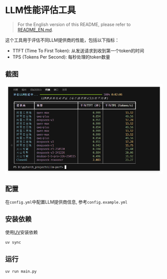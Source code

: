 # LLM性能评估工具

> For the English version of this README, please refer to [README_EN.md](./README_EN.md).

这个工具用于评估不同LLM提供商的性能，包括以下指标：

- TTFT (Time To First Token): 从发送请求到收到第一个token的时间
- TPS (Tokens Per Second): 每秒处理的token数量

## 截图

![截图](./docs/image.png)

## 配置

在`config.yml`中配置LLM提供商信息, 参考`config.example.yml`

## 安装依赖

使用[UV](https://docs.astral.sh/uv/)安装依赖

```bash
uv sync
```

## 运行

```bash
uv run main.py
```